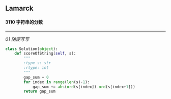 ## Lamarck &nbsp; &nbsp; &nbsp;
#### 3110  字符串的分数
---


*01  随便写写*
```python
class Solution(object):
    def scoreOfString(self, s):
        """
        :type s: str
        :rtype: int
        """
        gap_sum = 0
        for index in range(len(s)-1):
            gap_sum += abs(ord(s[index])-ord(s[index+1]))
        return gap_sum
```



